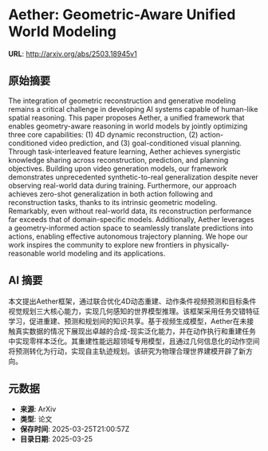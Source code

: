 # Aether: Geometric-Aware Unified World Modeling

**URL**: http://arxiv.org/abs/2503.18945v1

## 原始摘要

The integration of geometric reconstruction and generative modeling remains a
critical challenge in developing AI systems capable of human-like spatial
reasoning. This paper proposes Aether, a unified framework that enables
geometry-aware reasoning in world models by jointly optimizing three core
capabilities: (1) 4D dynamic reconstruction, (2) action-conditioned video
prediction, and (3) goal-conditioned visual planning. Through task-interleaved
feature learning, Aether achieves synergistic knowledge sharing across
reconstruction, prediction, and planning objectives. Building upon video
generation models, our framework demonstrates unprecedented synthetic-to-real
generalization despite never observing real-world data during training.
Furthermore, our approach achieves zero-shot generalization in both action
following and reconstruction tasks, thanks to its intrinsic geometric modeling.
Remarkably, even without real-world data, its reconstruction performance far
exceeds that of domain-specific models. Additionally, Aether leverages a
geometry-informed action space to seamlessly translate predictions into
actions, enabling effective autonomous trajectory planning. We hope our work
inspires the community to explore new frontiers in physically-reasonable world
modeling and its applications.


## AI 摘要

本文提出Aether框架，通过联合优化4D动态重建、动作条件视频预测和目标条件视觉规划三大核心能力，实现几何感知的世界模型推理。该框架采用任务交错特征学习，促进重建、预测和规划间的知识共享。基于视频生成模型，Aether在未接触真实数据的情况下展现出卓越的合成-现实泛化能力，并在动作执行和重建任务中实现零样本泛化。其重建性能远超领域专用模型，且通过几何信息化的动作空间将预测转化为行动，实现自主轨迹规划。该研究为物理合理世界建模开辟了新方向。

## 元数据

- **来源**: ArXiv
- **类型**: 论文
- **保存时间**: 2025-03-25T21:00:57Z
- **目录日期**: 2025-03-25
